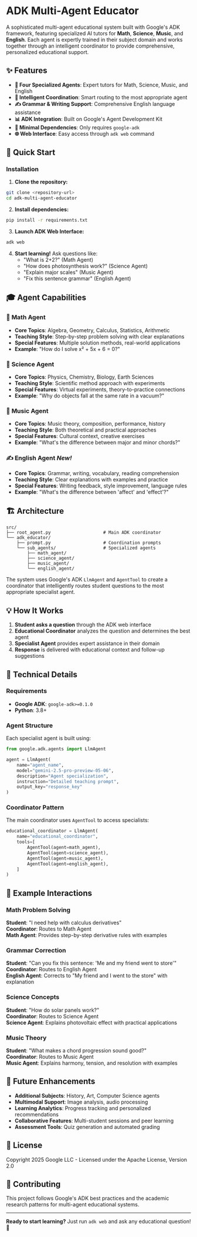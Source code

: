 # ADK Multi-Agent Educator

A sophisticated multi-agent educational system built with Google's ADK framework, featuring specialized AI tutors for **Math**, **Science**, **Music**, and **English**. Each agent is expertly trained in their subject domain and works together through an intelligent coordinator to provide comprehensive, personalized educational support.

## ✨ Features

- **🎯 Four Specialized Agents**: Expert tutors for Math, Science, Music, and English
- **🤝 Intelligent Coordination**: Smart routing to the most appropriate agent
- **✍️ Grammar & Writing Support**: Comprehensive English language assistance
- **📊 ADK Integration**: Built on Google's Agent Development Kit
- **🚀 Minimal Dependencies**: Only requires `google-adk`
- **🌐 Web Interface**: Easy access through `adk web` command

## 🚀 Quick Start

### Installation

1. **Clone the repository:**
```bash
git clone <repository-url>
cd adk-multi-agent-educator
```

2. **Install dependencies:**
```bash
pip install -r requirements.txt
```

3. **Launch ADK Web Interface:**
```bash
adk web
```

4. **Start learning!** Ask questions like:
   - "What is 2+2?" (Math Agent)
   - "How does photosynthesis work?" (Science Agent)
   - "Explain major scales" (Music Agent)
   - "Fix this sentence grammar" (English Agent)

## 🎓 Agent Capabilities

### 📐 **Math Agent**
- **Core Topics**: Algebra, Geometry, Calculus, Statistics, Arithmetic
- **Teaching Style**: Step-by-step problem solving with clear explanations
- **Special Features**: Multiple solution methods, real-world applications
- **Example**: "How do I solve x² + 5x + 6 = 0?"

### 🔬 **Science Agent**
- **Core Topics**: Physics, Chemistry, Biology, Earth Sciences
- **Teaching Style**: Scientific method approach with experiments
- **Special Features**: Virtual experiments, theory-to-practice connections
- **Example**: "Why do objects fall at the same rate in a vacuum?"

### 🎵 **Music Agent**
- **Core Topics**: Music theory, composition, performance, history
- **Teaching Style**: Both theoretical and practical approaches
- **Special Features**: Cultural context, creative exercises
- **Example**: "What's the difference between major and minor chords?"

### ✍️ **English Agent** *New!*
- **Core Topics**: Grammar, writing, vocabulary, reading comprehension
- **Teaching Style**: Clear explanations with examples and practice
- **Special Features**: Writing feedback, style improvement, language rules
- **Example**: "What's the difference between 'affect' and 'effect'?"

## 🏗️ Architecture

```
src/
├── root_agent.py                    # Main ADK coordinator
└── adk_educator/
    ├── prompt.py                    # Coordination prompts
    └── sub_agents/                  # Specialized agents
        ├── math_agent/
        ├── science_agent/
        ├── music_agent/
        └── english_agent/
```

The system uses Google's ADK `LlmAgent` and `AgentTool` to create a coordinator that intelligently routes student questions to the most appropriate specialist agent.

## 💡 How It Works

1. **Student asks a question** through the ADK web interface
2. **Educational Coordinator** analyzes the question and determines the best agent
3. **Specialist Agent** provides expert assistance in their domain
4. **Response** is delivered with educational context and follow-up suggestions

## 🔧 Technical Details

### Requirements
- **Google ADK**: `google-adk>=0.1.0`
- **Python**: 3.8+

### Agent Structure
Each specialist agent is built using:
```python
from google.adk.agents import LlmAgent

agent = LlmAgent(
    name="agent_name",
    model="gemini-2.5-pro-preview-05-06",
    description="Agent specialization",
    instruction="Detailed teaching prompt",
    output_key="response_key"
)
```

### Coordinator Pattern
The main coordinator uses `AgentTool` to access specialists:
```python
educational_coordinator = LlmAgent(
    name="educational_coordinator",
    tools=[
        AgentTool(agent=math_agent),
        AgentTool(agent=science_agent),
        AgentTool(agent=music_agent),
        AgentTool(agent=english_agent),
    ]
)
```

## 🎯 Example Interactions

### Math Problem Solving
**Student**: "I need help with calculus derivatives"  
**Coordinator**: Routes to Math Agent  
**Math Agent**: Provides step-by-step derivative rules with examples

### Grammar Correction
**Student**: "Can you fix this sentence: 'Me and my friend went to store'"  
**Coordinator**: Routes to English Agent  
**English Agent**: Corrects to "My friend and I went to the store" with explanation

### Science Concepts
**Student**: "How do solar panels work?"  
**Coordinator**: Routes to Science Agent  
**Science Agent**: Explains photovoltaic effect with practical applications

### Music Theory
**Student**: "What makes a chord progression sound good?"  
**Coordinator**: Routes to Music Agent  
**Music Agent**: Explains harmony, tension, and resolution with examples

## 🔮 Future Enhancements

- **Additional Subjects**: History, Art, Computer Science agents
- **Multimodal Support**: Image analysis, audio processing
- **Learning Analytics**: Progress tracking and personalized recommendations
- **Collaborative Features**: Multi-student sessions and peer learning
- **Assessment Tools**: Quiz generation and automated grading

## 📄 License

Copyright 2025 Google LLC - Licensed under the Apache License, Version 2.0

## 🤝 Contributing

This project follows Google's ADK best practices and the academic research patterns for multi-agent educational systems.

---

**Ready to start learning?** Just run `adk web` and ask any educational question! 🚀
